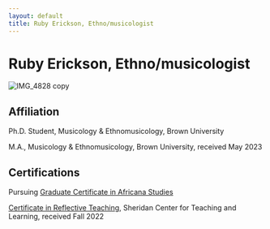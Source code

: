 ```yaml
---
layout: default
title: Ruby Erickson, Ethno/musicologist
---
```

# Ruby Erickson, Ethno/musicologist 
![IMG_4828 copy](https://github.com/Rubythegem/Rubythegem.github.io/assets/142435187/749cc33c-7662-46e6-93a7-b50dd89efe70)

## Affiliation
Ph.D. Student, Musicology & Ethnomusicology, Brown University  

M.A., Musicology & Ethnomusicology, Brown University, received May 2023
## Certifications
Pursuing [Graduate Certificate in Africana Studies](https://africana.brown.edu/)

[Certificate in Reflective Teaching](https://www.brown.edu/sheridan/programs-services/certificates/sheridan-teaching-seminar), Sheridan Center for Teaching and Learning, received Fall 2022
